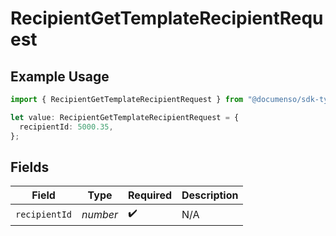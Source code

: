 # RecipientGetTemplateRecipientRequest

## Example Usage

```typescript
import { RecipientGetTemplateRecipientRequest } from "@documenso/sdk-typescript/models/operations";

let value: RecipientGetTemplateRecipientRequest = {
  recipientId: 5000.35,
};
```

## Fields

| Field              | Type               | Required           | Description        |
| ------------------ | ------------------ | ------------------ | ------------------ |
| `recipientId`      | *number*           | :heavy_check_mark: | N/A                |